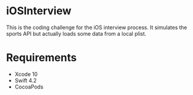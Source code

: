 # iOSInterview

This is the coding challenge for the iOS interview process. It simulates the sports API but actually loads some data from a local plist.

# Requirements
* Xcode 10
* Swift 4.2
* CocoaPods
